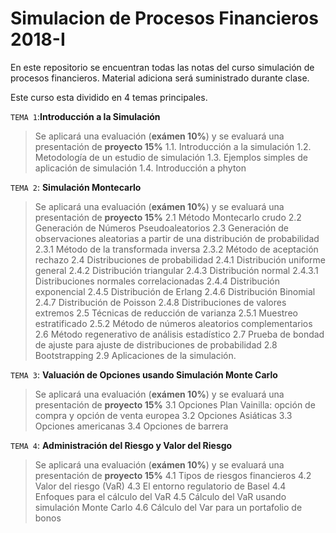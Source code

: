 # Simulacion de Procesos Financieros 2018-I

En este repositorio se encuentran todas las notas del curso simulación de procesos financieros. Material adiciona será suministrado durante clase.

Este curso esta dividido en 4 temas principales.

`TEMA 1`:**Introducción a la Simulación**
> Se aplicará una evaluación (**exámen 10%**) y se evaluará una presentación de **proyecto 15%**
    1.1. Introducción a la simulación
    1.2. Metodología de un estudio de simulación
    1.3. Ejemplos simples de aplicación de simulación
    1.4. Introducción a phyton

`TEMA 2`: **Simulación Montecarlo**
> Se aplicará una evaluación (**exámen 10%**) y se evaluará una presentación de **proyecto 15%**
  2.1	Método Montecarlo crudo
  2.2	Generación de  Números Pseudoaleatorios
  2.3	Generación de observaciones aleatorias a partir de una distribución de probabilidad
  2.3.1	Método de la transformada inversa
  2.3.2	Método de aceptación rechazo
  2.4	Distribuciones de  probabilidad 
  2.4.1	Distribución uniforme general
  2.4.2	Distribución triangular
  2.4.3	Distribución normal
  2.4.3.1	Distribuciones normales correlacionadas
  2.4.4	Distribución exponencial
  2.4.5	Distribución de Erlang
  2.4.6	Distribución Binomial
  2.4.7	Distribución de Poisson
  2.4.8	Distribuciones de valores extremos
  2.5	Técnicas de reducción de varianza
  2.5.1	Muestreo estratificado
  2.5.2	Método de números aleatorios complementarios
  2.6	Método regenerativo de análisis estadístico
  2.7	Prueba de bondad de ajuste para ajuste de distribuciones de probabilidad
  2.8	Bootstrapping 
  2.9	Aplicaciones de la simulación.

`TEMA 3`: **Valuación de Opciones usando Simulación Monte Carlo**
> Se aplicará una evaluación (**exámen 10%**) y se evaluará una presentación de **proyecto 15%**
  3.1	 Opciones Plan Vainilla: opción de compra y opción de venta europea
  3.2	 Opciones Asiáticas
  3.3	Opciones americanas
  3.4	Opciones de barrera

`TEMA 4`: **Administración del Riesgo y Valor del Riesgo**
> Se aplicará una evaluación (**exámen 10%**) y se evaluará una presentación de **proyecto 15%**
  4.1	 Tipos de riesgos financieros
  4.2	Valor del riesgo (VaR)
  4.3	El entorno regulatorio de Basel
  4.4	Enfoques para el cálculo del VaR
  4.5	Cálculo del VaR usando simulación Monte Carlo
  4.6	Cálculo del Var para un portafolio de bonos

